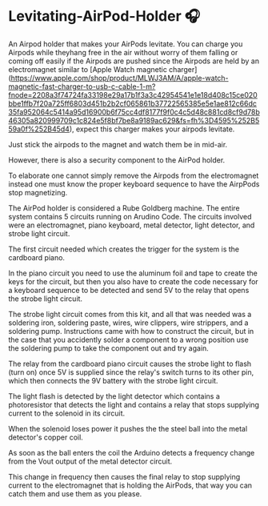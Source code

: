 # Levitating-AirPod-Holder 🎧
An Airpod holder that makes your AirPods levitate. You can charge you Airpods while theyhang free in the air without worry of them falling or coming off easily if the Airpods are pushed since the Airpods are held by an electromagnet similar to [Apple Watch magnetic charger] (https://www.apple.com/shop/product/MLWJ3AM/A/apple-watch-magnetic-fast-charger-to-usb-c-cable-1-m?fnode=2208a3f74724fa33198e29a17b1f3a3c42954541e1e18d408c15ce020bbe1ffb7f20a725ff6803d451b2b2cf065861b37722565385e5e1ae812c66dc35fa952064c5414a95d16900b6f75cc4df8177f9f0c4c5d48c881cd8cf9d78b46305a820999709c1c824e5f8bf7be8a9189ac629&fs=fh%3D4595%252B559a0f%252B45d4), expect this charger makes your airpods levitate.

Just stick the airpods to the magnet and watch them be in mid-air. 

However, there is also a security component to the AirPod holder. 

To elaborate one cannot simply remove the Airpods from the electromagnet instead one must know the proper keyboard sequence to have the AirpPods stop magnetizing. 

The AirPod holder is considered a Rube Goldberg machine. The entire system contains 5 circuits running on Arudino Code. The circuits involved were an electromagnet, piano keyboard, metal detector, light detector, and strobe light circuit.

The first circuit needed which creates the trigger for the system is the cardboard piano. 

In the piano circuit you need to use the aluminum foil and tape to create the keys for the circuit, but then you also have to create the code necessary for a keyboard sequence to be detected and send 5V to the relay that opens the strobe light circuit. 

The strobe light circuit comes from this kit, and all that was needed was a soldering iron, soldering paste, wires, wire clippers, wire strippers, and a soldering pump. Instructions came with how to construct the circuit, but in the case that you accidently solder a component to a wrong position use the soldering pump to take the component out and try again. 

The relay from the cardboard piano circuit causes the strobe light to flash (turn on) once 5V is supplied since the relay's switch turns to its other pin, which then connects the 9V battery with the strobe light circuit.

The light flash is detected by the light detector which contains a photoresistor that detects the light and contains a relay that stops supplying current to the solenoid in its circuit.

When the solenoid loses power it pushes the the steel ball into the metal detector's copper coil.

As soon as the ball enters the coil the Arduino detects a frequency change from the Vout output of the metal detector circuit. 

This change in frequency then causes the final relay to stop supplying current to the electromagnet that is holding the AirPods, that way you can catch them and use them as you please. 
